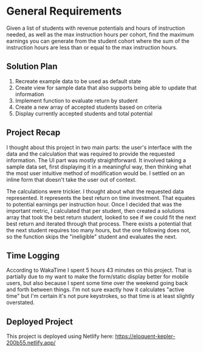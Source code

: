 # General Requirements

Given a list of students with revenue potentials and hours of instruction needed, as well as the max instruction hours per cohort, find the maximum earnings you can generate from the student cohort where the sum of the instruction hours are less than or equal to the max instruction hours.

## Solution Plan

1. Recreate example data to be used as default state
2. Create view for sample data that also supports being able to update that information
3. Implement function to evaluate return by student
4. Create a new array of accepted students based on criteria
5. Display currently accepted students and total potential

## Project Recap

I thought about this project in two main parts: the user's interface with the data and the calculation that was required to provide the requested information. The UI part was mostly straightforward. It involved taking a sample data set, first displaying it in a meaningful way, then thinking what the most user intuitive method of modification would be. I settled on an inline form that doesn't take the user out of context.

The calculations were trickier. I thought about what the requested data represented. It represents the best return on time investment. That equates to potential earnings per instruction hour. Once I decided that was the important metric, I calculated that per student, then created a solutions array that took the best return student, looked to see if we could fit the next best return and iterated through that process. There exists a potential that the next student requires too many hours, but the one following does not, so the function skips the "ineligible" student and evaluates the next.

## Time Logging

According to WakaTime I spent 5 hours 43 minutes on this project. That is partially due to my want to make the form/static display better for mobile users, but also because I spent some time over the weekend going back and forth between things. I'm not sure exactly how it calculates "active time" but I'm certain it's not pure keystrokes, so that time is at least slightly overstated.

## Deployed Project

This project is deployed using Netlify here: https://eloquent-kepler-200b55.netlify.app/
